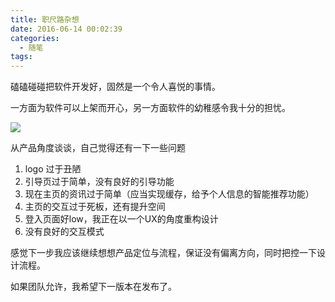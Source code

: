 ```yaml
---
title: 职尺路杂想
date: 2016-06-14 00:02:39
categories:
  - 随笔
tags:
---
```


磕磕碰碰把软件开发好，固然是一个令人喜悦的事情。

一方面为软件可以上架而开心，另一方面软件的幼稚感令我十分的担忧。

![](http://pics.naaln.com/blog/2019-01-14-60812.jpg-basicBlog)

从产品角度谈谈，自己觉得还有一下一些问题

1. logo 过于丑陋
2. 引导页过于简单，没有良好的引导功能
3. 现在主页的资讯过于简单（应当实现缓存，给予个人信息的智能推荐功能）
4. 主页的交互过于死板，还有提升空间
5. 登入页面好low，我正在以一个UX的角度重构设计
6. 没有良好的交互模式

感觉下一步我应该继续想想产品定位与流程，保证没有偏离方向，同时把控一下设计流程。

如果团队允许，我希望下一版本在发布了。